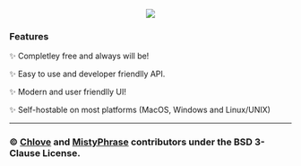 <p align="center">
    <img src="https://polar.vanished.lol/mstylogo-blurb.png">
</p>

### Features

✨ Completley free and always will be!

✨ Easy to use and developer friendlly API.

✨ Modern and user friendlly UI!

✨ Self-hostable on most platforms (MacOS, Windows and Linux/UNIX)

<hr>

### © [Chlove](https://chlove.lol/) and [MistyPhrase](https://mp.chlove.lol/about#contruibuters/) contributors under the BSD 3-Clause License.
